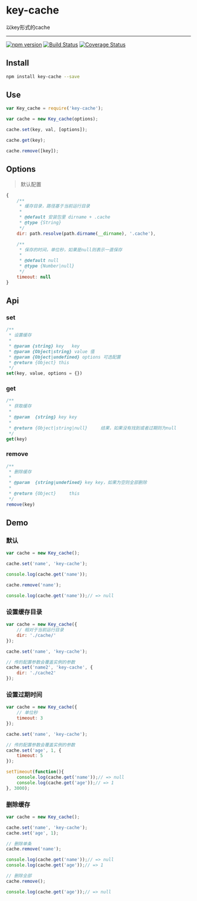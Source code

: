# key-cache

以key形式的cache

---

[![npm version](https://badge.fury.io/js/key-cache.svg)](https://badge.fury.io/js/key-cache) [![Build Status](https://travis-ci.org/xuexb/key-cache.svg?branch=master)](https://travis-ci.org/xuexb/key-cache) [![Coverage Status](https://coveralls.io/repos/xuexb/key-cache/badge.svg?branch=master&service=github)](https://coveralls.io/github/xuexb/key-cache?branch=master)

## Install

```bash
npm install key-cache --save
```

## Use

```js
var Key_cache = require('key-cache');

var cache = new Key_cache(options);

cache.set(key, val, [options]);

cache.get(key);

cache.remove([key]);
```

## Options

> 默认配置

```js
{
    /**
     * 缓存目录，路径基于当前运行目录
     *
     * @default 安装包里 dirname + .cache
     * @type {String}
     */
    dir: path.resolve(path.dirname(__dirname), '.cache'),

    /**
     * 保存的时间，单位秒，如果是null则表示一直保存
     *
     * @default null
     * @type {Number|null}
     */
    timeout: null
}
```

## Api

### set

```js
/**
 * 设置缓存
 *
 * @param {string} key   key
 * @param {Object|string} value 值
 * @param {Object|undefined} options 可选配置
 * @return {Object} this
 */
set(key, value, options = {})
```

### get

```js
/**
 * 获取缓存
 *
 * @param  {string} key key
 *
 * @return {Object|string|null}     结果，如果没有找到或者过期则为null
 */
get(key)
```

### remove

```js
/**
 * 删除缓存
 *
 * @param  {string|undefined} key key，如果为空则全部删除
 *
 * @return {Object}     this
 */
remove(key)
```

## Demo

### 默认

```js
var cache = new Key_cache();

cache.set('name', 'key-cache');

console.log(cache.get('name'));

cache.remove('name');

console.log(cache.get('name'));// => null
```

### 设置缓存目录

```js
var cache = new Key_cache({
    // 相对于当前运行目录
    dir: './cache/'
});

cache.set('name', 'key-cache');

// 传的配置参数会覆盖实例的参数
cache.set('name2', 'key-cache', {
    dir: './cache2'
});
```

### 设置过期时间

```js
var cache = new Key_cache({
    // 单位秒
    timeout: 3
});

cache.set('name', 'key-cache');

// 传的配置参数会覆盖实例的参数
cache.set('age', 1, {
    timeout: 5
});

setTimeout(function(){
    console.log(cache.get('name'));// => null
    console.log(cache.get('age'));// => 1
}, 3000);
```

### 删除缓存

```js
var cache = new Key_cache();

cache.set('name', 'key-cache');
cache.set('age', 1);

// 删除单条
cache.remove('name');

console.log(cache.get('name'));// => null
console.log(cache.get('age'));// => 1

// 删除全部
cache.remove();

console.log(cache.get('age'));// => null
```
